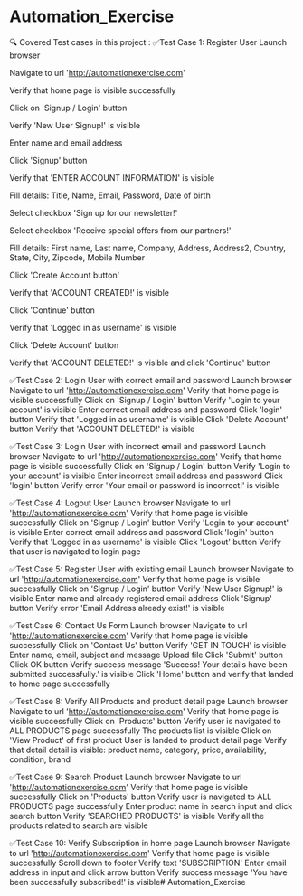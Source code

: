 # Automation_Exercise
🔍️ Covered Test cases in this project :
✅Test Case 1: Register User
Launch browser

Navigate to url 'http://automationexercise.com' 

Verify that home page is visible successfully

Click on 'Signup / Login' button

Verify 'New User Signup!' is visible

Enter name and email address

Click 'Signup' button 

Verify that 'ENTER ACCOUNT INFORMATION' is visible

Fill details: Title, Name, Email, Password, Date of birth

Select checkbox 'Sign up for our newsletter!'

Select checkbox 'Receive special offers from our partners!'

Fill details: First name, Last name, Company, Address, Address2, Country, State, City, Zipcode, Mobile Number

Click 'Create Account button' 

Verify that 'ACCOUNT CREATED!' is visible

Click 'Continue' button 

Verify that 'Logged in as username' is visible

Click 'Delete Account' button 

Verify that 'ACCOUNT DELETED!' is visible and click 'Continue' button

✅Test Case 2: Login User with correct email and password
Launch browser
Navigate to url 'http://automationexercise.com'
Verify that home page is visible successfully
Click on 'Signup / Login' button
Verify 'Login to your account' is visible
Enter correct email address and password
Click 'login' button
Verify that 'Logged in as username' is visible
Click 'Delete Account' button
Verify that 'ACCOUNT DELETED!' is visible

✅Test Case 3: Login User with incorrect email and password
Launch browser
Navigate to url 'http://automationexercise.com'
Verify that home page is visible successfully
Click on 'Signup / Login' button
Verify 'Login to your account' is visible
Enter incorrect email address and password
Click 'login' button
Verify error 'Your email or password is incorrect!' is visible

✅Test Case 4: Logout User
Launch browser
Navigate to url 'http://automationexercise.com'
Verify that home page is visible successfully
Click on 'Signup / Login' button
Verify 'Login to your account' is visible
Enter correct email address and password
Click 'login' button
Verify that 'Logged in as username' is visible
Click 'Logout' button
Verify that user is navigated to login page

✅Test Case 5: Register User with existing email
Launch browser
Navigate to url 'http://automationexercise.com'
Verify that home page is visible successfully
Click on 'Signup / Login' button
Verify 'New User Signup!' is visible
Enter name and already registered email address
Click 'Signup' button
Verify error 'Email Address already exist!' is visible

✅Test Case 6: Contact Us Form
Launch browser
Navigate to url 'http://automationexercise.com'
Verify that home page is visible successfully
Click on 'Contact Us' button
Verify 'GET IN TOUCH' is visible
Enter name, email, subject and message
Upload file
Click 'Submit' button
Click OK button
Verify success message 'Success! Your details have been submitted successfully.' is visible
Click 'Home' button and verify that landed to home page successfully

✅Test Case 8: Verify All Products and product detail page
Launch browser
Navigate to url 'http://automationexercise.com'
Verify that home page is visible successfully
Click on 'Products' button
Verify user is navigated to ALL PRODUCTS page successfully
The products list is visible
Click on 'View Product' of first product
User is landed to product detail page
Verify that detail detail is visible: product name, category, price, availability, condition, brand

✅Test Case 9: Search Product
Launch browser
Navigate to url 'http://automationexercise.com'
Verify that home page is visible successfully
Click on 'Products' button
Verify user is navigated to ALL PRODUCTS page successfully
Enter product name in search input and click search button
Verify 'SEARCHED PRODUCTS' is visible
Verify all the products related to search are visible

✅Test Case 10: Verify Subscription in home page
Launch browser
Navigate to url 'http://automationexercise.com'
Verify that home page is visible successfully
Scroll down to footer
Verify text 'SUBSCRIPTION'
Enter email address in input and click arrow button
Verify success message 'You have been successfully subscribed!' is visible# Automation_Exercise
